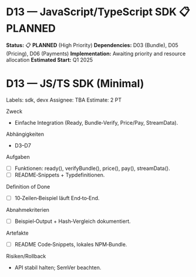 # D13 — JavaScript/TypeScript SDK 📋 **PLANNED**

**Status:** 📋 **PLANNED** (High Priority)
**Dependencies:** D03 (Bundle), D05 (Pricing), D06 (Payments)
**Implementation:** Awaiting priority and resource allocation
**Estimated Start:** Q1 2025

# D13 — JS/TS SDK (Minimal)
Labels: sdk, devx
Assignee: TBA
Estimate: 2 PT

Zweck
- Einfache Integration (Ready, Bundle‑Verify, Price/Pay, StreamData).

Abhängigkeiten
- D3–D7

Aufgaben
- [ ] Funktionen: ready(), verifyBundle(), price(), pay(), streamData().
- [ ] README‑Snippets + Typdefinitionen.

Definition of Done
- [ ] 10‑Zeilen‑Beispiel läuft End‑to‑End.

Abnahmekriterien
- [ ] Beispiel‑Output + Hash‑Vergleich dokumentiert.

Artefakte
- [ ] README Code‑Snippets, lokales NPM‑Bundle.

Risiken/Rollback
- API stabil halten; SemVer beachten.
